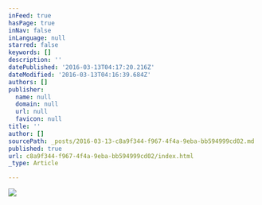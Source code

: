 ```yaml
---
inFeed: true
hasPage: true
inNav: false
inLanguage: null
starred: false
keywords: []
description: ''
datePublished: '2016-03-13T04:17:20.216Z'
dateModified: '2016-03-13T04:16:39.684Z'
authors: []
publisher:
  name: null
  domain: null
  url: null
  favicon: null
title: ''
author: []
sourcePath: _posts/2016-03-13-c8a9f344-f967-4f4a-9eba-bb594999cd02.md
published: true
url: c8a9f344-f967-4f4a-9eba-bb594999cd02/index.html
_type: Article

---
```

![](https://the-grid-user-content.s3-us-west-2.amazonaws.com/c425943c-1c79-4557-a4d1-9df072f4ff41.jpg)